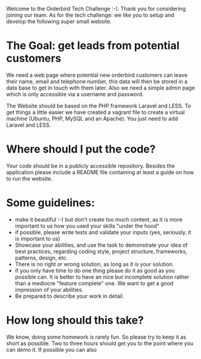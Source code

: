 Welcome to the Orderbird Tech Challenge :-). Thank you for considering joining our team. As for the tech challenge: we like you to setup and develop the following super small website.

# The Goal: get leads from potential customers
We need a web page where potential new orderbird customers can leave their name, email and telephone number, this data will then be stored in a data base to get in touch with them later.
Also we need a simple admin page which is only accessible via a username and password. 

The Website should be based on the PHP framework Laravel and LESS. To get things a little easier we have created a vagrant file to create a virtual machine (Ubuntu, PHP, MySQL and an Apache). You just need to add Laravel and LESS. 

# Where should I put the code?
Your code should be in a publicly accessible repository. Besides the application please include a README file containing at least a guide on how to run the website.

# Some guidelines:
- make it beautiful :-) but don't create too much content, as it is more important to us how you used your skills "under the hood"
- if possible, please write tests and validate your inputs (yes, seriously, it is important to us)
- Showcase your abilities, and use the task to demonstrate your idea of best practices, regarding coding style, project
 structure, frameworks, patterns, design, etc.
- There is no right or wrong solution, as long as it is your solution.
- if you only have time to do one thing please do it as good as you possible can. It is better to have an nice but incomplete solution rather than a mediocre "feature complete" one. We want to get a good impression of your abilities.
- Be prepared to describe your work in detail.

# How long should this take?
We know, doing some homework is rarely fun. So please try to keep it as short as possible. Two to three hours should get you to the point where you can demo it. If possible you can also
